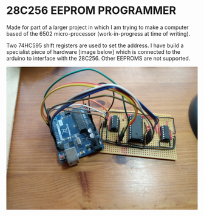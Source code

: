 # 28C256 EEPROM PROGRAMMER
Made for part of a larger project in which I am trying to make a computer based
of the 6502 micro-processor (work-in-progress at time of writing).

Two 74HC595 shift registers are used to set the address.
I have build a specialist piece of hardware [image below] which is connected to
the arduino to interface with the 28C256. Other EEPROMS are not supported.

![image](image.jpg)
